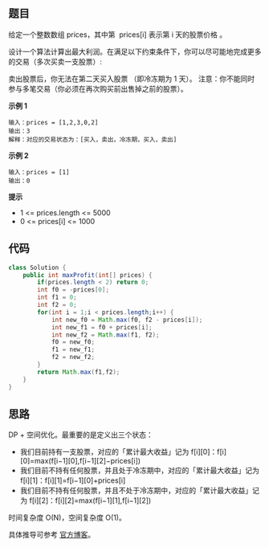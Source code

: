 ## 题目
给定一个整数数组 prices，其中第  prices[i] 表示第 i 天的股票价格 。​

设计一个算法计算出最大利润。在满足以下约束条件下，你可以尽可能地完成更多的交易（多次买卖一支股票）:

卖出股票后，你无法在第二天买入股票 （即冷冻期为 1 天）。
注意：你不能同时参与多笔交易（你必须在再次购买前出售掉之前的股票）。

**示例 1**
```
输入：prices = [1,2,3,0,2]
输出：3 
解释：对应的交易状态为：[买入，卖出，冷冻期，买入，卖出]
```

**示例 2**
```
输入：prices = [1]
输出：0
```

**提示**
* 1 <= prices.length <= 5000
* 0 <= prices[i] <= 1000

## 代码
```Java
class Solution {
    public int maxProfit(int[] prices) {
        if(prices.length < 2) return 0;
        int f0 = -prices[0];
        int f1 = 0;
        int f2 = 0;
        for(int i = 1;i < prices.length;i++) {
            int new_f0 = Math.max(f0, f2 - prices[i]);
            int new_f1 = f0 + prices[i];
            int new_f2 = Math.max(f1, f2);
            f0 = new_f0;
            f1 = new_f1;
            f2 = new_f2;
        }
        return Math.max(f1,f2);
    }
}
```

## 思路

DP + 空间优化。最重要的是定义出三个状态：

* 我们目前持有一支股票，对应的「累计最大收益」记为 f[i][0]：f[i][0]=max(f[i−1][0],f[i−1][2]−prices[i])
* 我们目前不持有任何股票，并且处于冷冻期中，对应的「累计最大收益」记为 f[i][1]：f[i][1]=f[i−1][0]+prices[i]
* 我们目前不持有任何股票，并且不处于冷冻期中，对应的「累计最大收益」记为 f[i][2]：f[i][2]=max(f[i−1][1],f[i−1][2])

时间复杂度 O(N)，空间复杂度 O(1)。

具体推导可参考 [官方博客](https://leetcode.cn/problems/best-time-to-buy-and-sell-stock-with-cooldown/solution/zui-jia-mai-mai-gu-piao-shi-ji-han-leng-dong-qi-4/)。